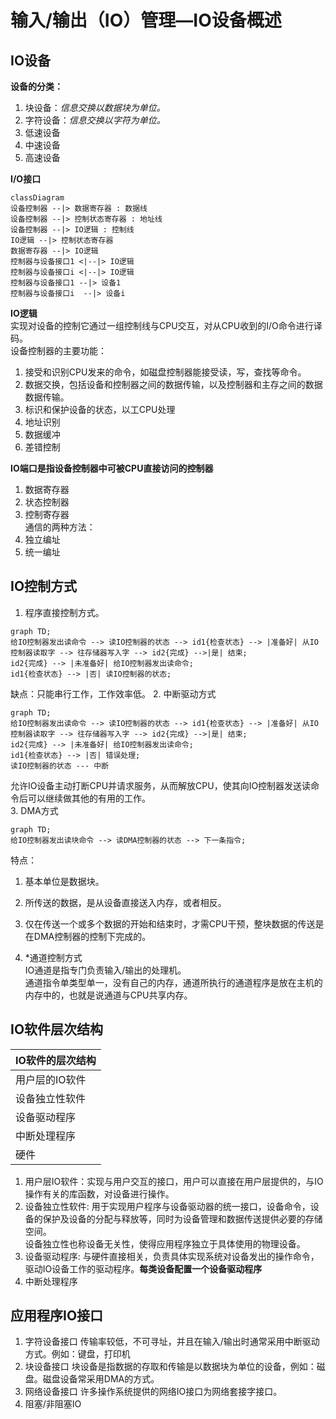 # 输入/输出（IO）管理—IO设备概述
## IO设备
**设备的分类：**
1. 块设备：*信息交换以数据块为单位。*
2. 字符设备：*信息交换以字符为单位。*
3. 低速设备
4. 中速设备
5. 高速设备

**I/O接口**
```mermaid
classDiagram
设备控制器 --|> 数据寄存器 : 数据线
设备控制器 --|> 控制状态寄存器 : 地址线
设备控制器 --|> IO逻辑 : 控制线
IO逻辑 --|> 控制状态寄存器
数据寄存器 --|> IO逻辑
控制器与设备接口1 <|--|> IO逻辑
控制器与设备接口i <|--|> IO逻辑
控制器与设备接口1 --|> 设备1
控制器与设备接口i  --|> 设备i
```
**IO逻辑**    
实现对设备的控制它通过一组控制线与CPU交互，对从CPU收到的I/O命令进行译码。  
设备控制器的主要功能：
1. 接受和识别CPU发来的命令，如磁盘控制器能接受读，写，查找等命令。  
2. 数据交换，包括设备和控制器之间的数据传输，以及控制器和主存之间的数据数据传输。   
3. 标识和保护设备的状态，以工CPU处理   
4. 地址识别   
5. 数据缓冲   
6. 差错控制   

**IO端口是指设备控制器中可被CPU直接访问的控制器**    
1. 数据寄存器   
2. 状态控制器   
3. 控制寄存器   
通信的两种方法：   
1. 独立编址   
2. 统一编址   

## IO控制方式
1. 程序直接控制方式。   
```mermaid
graph TD;
给IO控制器发出读命令 --> 读IO控制器的状态 --> id1{检查状态} --> |准备好| 从IO控制器读取字 --> 往存储器写入字 --> id2{完成} -->|是| 结束;
id2{完成} --> |未准备好| 给IO控制器发出读命令;
id1{检查状态} --> |否| 读IO控制器的状态;
```
缺点：只能串行工作，工作效率低。
2. 中断驱动方式    
```mermaid
graph TD;
给IO控制器发出读命令 --> 读IO控制器的状态 --> id1{检查状态} --> |准备好| 从IO控制器读取字 --> 往存储器写入字 --> id2{完成} -->|是| 结束;
id2{完成} --> |未准备好| 给IO控制器发出读命令;
id1{检查状态} --> |否| 错误处理;
读IO控制器的状态 --- 中断
```
允许IO设备主动打断CPU并请求服务，从而解放CPU，使其向IO控制器发送读命令后可以继续做其他的有用的工作。  
3. DMA方式   
```mermaid
graph TD;
给IO控制器发出读块命令 --> 读DMA控制器的状态 --> 下一条指令;
```
特点：
1. 基本单位是数据块。  
2. 所传送的数据，是从设备直接送入内存，或者相反。  
3. 仅在传送一个或多个数据的开始和结束时，才需CPU干预，整块数据的传送是在DMA控制器的控制下完成的。  

4. *通道控制方式   
IO通道是指专门负责输入/输出的处理机。  
通道指令单类型单一，没有自己的内存，通道所执行的通道程序是放在主机的内存中的，也就是说通道与CPU共享内存。   
## IO软件层次结构
| IO软件的层次结构 |
| ---- |
| 用户层的IO软件 |
| 设备独立性软件 |
| 设备驱动程序 |
| 中断处理程序 |
| 硬件 |

1. 用户层IO软件：实现与用户交互的接口，用户可以直接在用户层提供的，与IO操作有关的库函数，对设备进行操作。   
2. 设备独立性软件: 用于实现用户程序与设备驱动器的统一接口，设备命令，设备的保护及设备的分配与释放等，同时为设备管理和数据传送提供必要的存储空间。   
设备独立性也称设备无关性，使得应用程序独立于具体使用的物理设备。  
1. 设备驱动程序: 与硬件直接相关，负责具体实现系统对设备发出的操作命令，驱动IO设备工作的驱动程序。**每类设备配置一个设备驱动程序**  
2. 中断处理程序

## 应用程序IO接口
1. 字符设备接口
传输率较低，不可寻址，并且在输入/输出时通常采用中断驱动方式。例如：键盘，打印机  
2. 块设备接口
块设备是指数据的存取和传输是以数据块为单位的设备，例如：磁盘。磁盘设备常采用DMA的方式。    
3. 网络设备接口
许多操作系统提供的网络IO接口为网络套接字接口。
4. 阻塞/非阻塞IO
